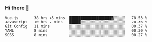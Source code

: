 ### Hi there 👋

<!--
**xin-code/Xin-code** is a ✨ _special_ ✨ repository because its `README.md` (this file) appears on your GitHub profile.

Here are some ideas to get you started:
<!--START_SECTION:waka-->
```text
Vue.js       38 hrs 45 mins  ███████████████████▓░░░░░   78.53 % 
JavaScript   10 hrs 2 mins   █████░░░░░░░░░░░░░░░░░░░░   20.36 % 
Git Config   11 mins         ░░░░░░░░░░░░░░░░░░░░░░░░░   00.37 % 
YAML         8 mins          ░░░░░░░░░░░░░░░░░░░░░░░░░   00.30 % 
SCSS         8 mins          ░░░░░░░░░░░░░░░░░░░░░░░░░   00.27 % 
```
<!--END_SECTION:waka-->
